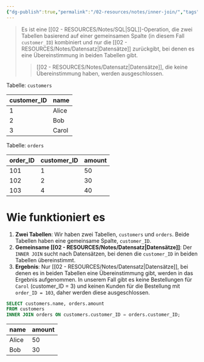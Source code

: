 ```yaml
---
{"dg-publish":true,"permalink":"/02-resources/notes/inner-join/","tags":["code/SQL","datenbank"],"noteIcon":"","updated":"2024-10-17T16:18:06.000+02:00"}
---
```


>Es ist eine [[02 - RESOURCES/Notes/SQL\|SQL]]-Operation, die zwei Tabellen basierend auf einer gemeinsamen Spalte (in diesem Fall `customer_ID`) kombiniert und nur die [[02 - RESOURCES/Notes/Datensatz\|Datensätze]] zurückgibt, bei denen es eine Übereinstimmung in beiden Tabellen gibt. 
>>[[02 - RESOURCES/Notes/Datensatz\|Datensätze]], die keine Übereinstimmung haben, werden ausgeschlossen.

Tabelle: `customers` 

|customer_ID|name|
|---|---|
|1|Alice|
|2|Bob|
|3|Carol|

Tabelle: `orders` 

|order_ID|customer_ID|amount|
|---|---|---|
|101|1|50|
|102|2|30|
|103|4|40|

# Wie funktioniert es

1. **Zwei Tabellen**: Wir haben zwei Tabellen, `customers` und `orders`. Beide Tabellen haben eine gemeinsame Spalte, `customer_ID`.
2. **Gemeinsame [[02 - RESOURCES/Notes/Datensatz\|Datensätze]]**: Der `INNER JOIN` sucht nach Datensätzen, bei denen die `customer_ID` in beiden Tabellen übereinstimmt.
3. **Ergebnis**: Nur [[02 - RESOURCES/Notes/Datensatz\|Datensätze]], bei denen es in beiden Tabellen eine Übereinstimmung gibt, werden in das Ergebnis aufgenommen. In unserem Fall gibt es keine Bestellungen für `Carol` (customer_ID = 3) und keinen Kunden für die Bestellung mit `order_ID = 103`, daher werden diese ausgeschlossen.

```sql
SELECT customers.name, orders.amount
FROM customers
INNER JOIN orders ON customers.customer_ID = orders.customer_ID;
```

|name|amount|
|---|---|
|Alice|50|
|Bob|30|
